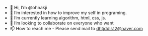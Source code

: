- 👋 Hi, I’m @ohnakji
- 👀 I’m interested in how to improve my self in programing.
- 🌱 I’m currently learning algorithm, html, css, js.
- 💞️ I’m looking to collaborate on everyone who want
- 📫 How to reach me - Please send mail to dhtjddls12@naver.com

<!---
dhtjddls/dhtjddls is a ✨ special ✨ repository because its `README.md` (this file) appears on your GitHub profile.
You can click the Preview link to take a look at your changes.
--->
